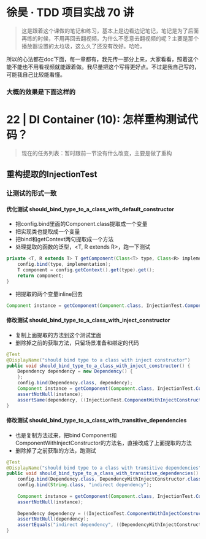 # 徐昊 · TDD 项目实战 70 讲
> 这是跟着这个课做的笔记和练习，基本上是边看边记笔记，笔记是为了后面再练的时候，不用再回去翻视频，为什么不愿意去翻视频的呢？主要是那个播放器设置的太垃圾，这么久了还没有改好。哈哈，

所以的心法都在doc下面，每一章都有，我先传一部分上来，大家看看，照着这个能不能也不用看视频就能跟着做。我尽量把这个写得更好点。不过是我自己写的，可能我自己比较能看懂。

### 大概的效果是下面这样的

# 22 | DI Container (10): 怎样重构测试代码？

> 现在的任务列表：暂时跟前一节没有什么改变，主要是做了重构

## 重构提取的InjectionTest

### 让测试的形式一致

#### 优化测试 should_bind_type_to_a_class_with_default_constructor

- 把config.bind里面的Component.class提取成一个变量
- 把实现类也提取成一个变量
- 把bind和getContext两句提取成一个方法
- 处理提取的函数的泛型，<T, R extends R>，跑一下测试

```java
private <T, R extends T> T getComponent(Class<T> type, Class<R> implementation) {
    config.bind(type, implementation);
    T component = config.getContext().get(type).get();
    return component;
}
```

- 把提取的两个变量inline回去

```java
Component instance = getComponent(Component.class, InjectionTest.ComponentWithDefaultConstructor.class);
```

#### 修改测试 should_bind_type_to_a_class_with_inject_constructor

- 复制上面提取的方法到这个测试里面
- 删除掉之前的获取方法，只留场景准备和绑定的代码

```java
@Test
@DisplayName("should bind type to a class with inject constructor")
public void should_bind_type_to_a_class_with_inject_constructor() {
    Dependency dependency = new Dependency() {
    };
    config.bind(Dependency.class, dependency);
    Component instance = getComponent(Component.class, InjectionTest.ComponentWithInjectConstructor.class);
    assertNotNull(instance);
    assertSame(dependency, ((InjectionTest.ComponentWithInjectConstructor) instance).getDependency());
}
```

#### 修改测试 should_bind_type_to_a_class_with_transitive_dependencies

- 也是复制方法过来，把bind Component和ComponentWithInjectConstructor的方法名，直接改成了上面提取的方法
- 删除掉了之前获取的方法，跑测试

```java
@Test
@DisplayName("should bind type to a class with transitive dependencies")
public void should_bind_type_to_a_class_with_transitive_dependencies() {
    config.bind(Dependency.class, DependencyWithInjectConstructor.class);
    config.bind(String.class, "indirect dependency");
                                                                                                        
    Component instance = getComponent(Component.class, InjectionTest.ComponentWithInjectConstructor.class);
    assertNotNull(instance);
                                                                                                        
    Dependency dependency = ((InjectionTest.ComponentWithInjectConstructor) instance).getDependency();
    assertNotNull(dependency);
    assertEquals("indirect dependency", ((DependencyWithInjectConstructor) dependency).getDependency());
}
```